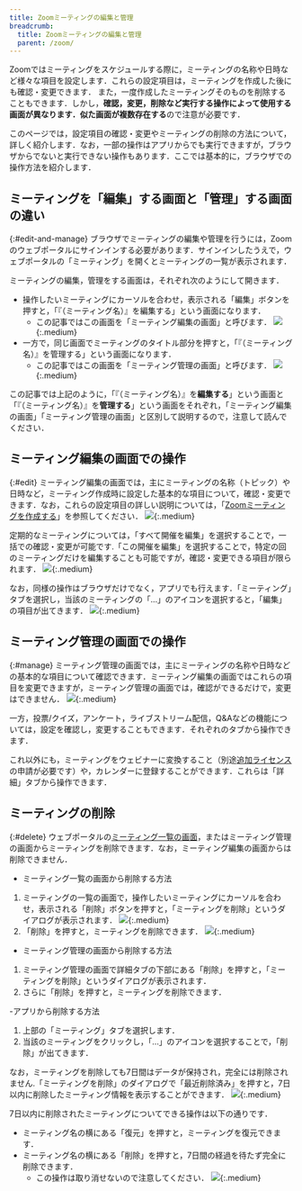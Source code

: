 ```yaml
---
title: Zoomミーティングの編集と管理
breadcrumb:
  title: Zoomミーティングの編集と管理
  parent: /zoom/
---
```


Zoomではミーティングをスケジュールする際に，ミーティングの名称や日時など様々な項目を設定します．これらの設定項目は，ミーティングを作成した後にも確認・変更できます． また，一度作成したミーティングそのものを削除することもできます．しかし，**確認，変更，削除など実行する操作によって使用する画面が異なります．似た画面が複数存在する**ので注意が必要です．

このページでは，設定項目の確認・変更やミーティングの削除の方法について，詳しく紹介します．なお，一部の操作はアプリからでも実行できますが，ブラウザからでないと実行できない操作もあります．ここでは基本的に，ブラウザでの操作方法を紹介します．

## ミーティングを「編集」する画面と「管理」する画面の違い
{:#edit-and-manage}
ブラウザでミーティングの編集や管理を行うには，Zoomのウェブポータルにサインインする必要があります．サインインしたうえで，ウェブポータルの「ミーティング」を開くとミーティングの一覧が表示されます．

ミーティングの編集，管理をする画面は，それぞれ次のようにして開きます．
- 操作したいミーティングにカーソルを合わせ，表示される「編集」ボタンを押すと，「『（ミーティング名）』を編集する」という画面になります．
  - この記事ではこの画面を「ミーティング編集の画面」と呼びます．
![](how-to-enter-edit.png){:.medium}
- 一方で，同じ画面でミーティングのタイトル部分を押すと，「『（ミーティング名）』を管理する」という画面になります．
  - この記事ではこの画面を「ミーティング管理の画面」と呼びます．
![](how-to-enter-manage.png){:.medium}

この記事では上記のように，「『（ミーティング名）』を**編集する**」という画面と「『（ミーティング名）』を**管理する**」という画面をそれぞれ，「ミーティング編集の画面」「ミーティング管理の画面」と区別して説明するので，注意して読んでください．

## ミーティング編集の画面での操作
{:#edit}
ミーティング編集の画面では，主にミーティングの名称（トピック）や日時など，ミーティング作成時に設定した基本的な項目について，確認・変更できます．なお，これらの設定項目の詳しい説明については，「[Zoomミーティングを作成する](/zoom/create_room/)」を参照してください．
![](edit.png){:.medium}

定期的なミーティングについては，「すべて開催を編集」を選択することで，一括での確認・変更が可能です.「この開催を編集」を選択することで，特定の回のミーティングだけを編集することも可能ですが，確認・変更できる項目が限られます．
![](edit-bulk.png){:.medium}

なお，同様の操作はブラウザだけでなく，アプリでも行えます．「ミーティング」タブを選択し，当該のミーティングの「…」のアイコンを選択すると，「編集」の項目が出てきます．
![](edit-app.png){:.medium}

## ミーティング管理の画面での操作
{:#manage}
ミーティング管理の画面では，主にミーティングの名称や日時などの基本的な項目について確認できます．ミーティング編集の画面ではこれらの項目を変更できますが，ミーティング管理の画面では，確認ができるだけで，変更はできません．
![](manage.png){:.medium}

一方，投票/クイズ，アンケート，ライブストリーム配信，Q&Aなどの機能については，設定を確認し，変更することもできます．それぞれのタブから操作できます．

これ以外にも，ミーティングをウェビナーに変換すること（別途[追加ライセンス](/zoom/license)の申請が必要です）や，カレンダーに登録することができます．これらは「詳細」タブから操作できます．

## ミーティングの削除
{:#delete}
ウェブポータルの[ミーティング一覧の画面](https://u-tokyo-ac-jp.zoom.us/meeting)，またはミーティング管理の画面からミーティングを削除できます．なお，ミーティング編集の画面からは削除できません．

- ミーティング一覧の画面から削除する方法

1. ミーティングの一覧の画面で，操作したいミーティングにカーソルを合わせ，表示される「削除」ボタンを押すと，「ミーティングを削除」というダイアログが表示されます．
![](how-to-enter-delete.png){:.medium}
1. 「削除」を押すと，ミーティングを削除できます．
    ![](delete.png){:.medium}

- ミーティング管理の画面から削除する方法

1. ミーティング管理の画面で詳細タブの下部にある「削除」を押すと，「ミーティングを削除」というダイアログが表示されます．
1. さらに「削除」を押すと，ミーティングを削除できます．

-アプリから削除する方法
1. 上部の「ミーティング」タブを選択します．
1. 当該のミーティングをクリックし，「…」のアイコンを選択することで，「削除」が出てきます．

なお，ミーティングを削除しても7日間はデータが保持され，完全には削除されません.「ミーティングを削除」のダイアログで「最近削除済み」を押すと，7日以内に削除したミーティング情報を表示することができます．
![](delete-recent.png){:.medium}

7日以内に削除されたミーティングについてできる操作は以下の通りです．
- ミーティング名の横にある「復元」を押すと，ミーティングを復元できます．
- ミーティング名の横にある「削除」を押すと，7日間の経過を待たず完全に削除できます．
  - この操作は取り消せないので注意してください．
![](delete-recover.png){:.medium}

